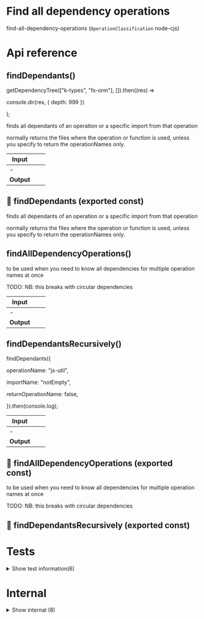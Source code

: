 # Find all dependency operations

find-all-dependency-operations (`OperationClassification` node-cjs)



# Api reference

## findDependants()

getDependencyTree(["k-types", "fs-orm"], []).then((res) =>

console.dir(res, { depth: 999 })

);

finds all dependants of an operation or a specific import from that operation

normally returns the files where the operation or function is used, unless you specify to return the operationNames only.


| Input      |    |    |
| ---------- | -- | -- |
| - | | |
| **Output** |    |    |



## 📄 findDependants (exported const)

finds all dependants of an operation or a specific import from that operation

normally returns the files where the operation or function is used, unless you specify to return the operationNames only.


## findAllDependencyOperations()

to be used when you need to know all dependencies for multiple operation names at once

TODO: NB: this breaks with circular dependencies


| Input      |    |    |
| ---------- | -- | -- |
| - | | |
| **Output** |    |    |



## findDependantsRecursively()

findDependants({

operationName: "js-util",

importName: "notEmpty",

returnOperationName: false,

}).then(console.log);


| Input      |    |    |
| ---------- | -- | -- |
| - | | |
| **Output** |    |    |



## 📄 findAllDependencyOperations (exported const)

to be used when you need to know all dependencies for multiple operation names at once

TODO: NB: this breaks with circular dependencies


## 📄 findDependantsRecursively (exported const)

# Tests

<details><summary>Show test information(6)</summary>
    
  # findDependantsRecursivelyTest()




| Input      |    |    |
| ---------- | -- | -- |
| - | | |
| **Output** |    |    |



## test2()

| Input      |    |    |
| ---------- | -- | -- |
| - | | |
| **Output** |    |    |



## test()

| Input      |    |    |
| ---------- | -- | -- |
| - | | |
| **Output** |    |    |



## 📄 findDependantsRecursivelyTest (unexported const)

## 📄 test2 (unexported const)

## 📄 test (unexported const)

  </details>

# Internal

<details><summary>Show internal (8)</summary>
    
  # findDependenciesRecursively()

finds all dependencies of an operation name


| Input      |    |    |
| ---------- | -- | -- |
| - | | |
| **Output** |    |    |



## findMonorepoModules()

finds all dependencies of an operation name


| Input      |    |    |
| ---------- | -- | -- |
| - | | |
| **Output** |    |    |



## getDependencyObject()

findAllDependencyOperations(["fs-orm"]).then(console.log);

how do I get a format like this?

const x = {

"fs-orm": ["js-util"],

"js-util": [],

}


| Input      |    |    |
| ---------- | -- | -- |
| - | | |
| **Output** |    |    |



## getDependencyTree()

| Input      |    |    |
| ---------- | -- | -- |
| - | | |
| **Output** |    |    |



## 📄 findDependenciesRecursively (exported const)

finds all dependencies of an operation name


## 📄 findMonorepoModules (exported const)

finds all dependencies of an operation name


## 📄 getDependencyObject (exported const)

## 📄 getDependencyTree (exported const)

  </details>

